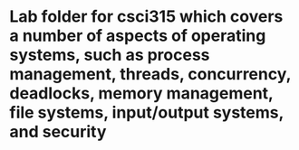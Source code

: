 # Lab folder for csci315 which covers a number of aspects of operating systems, such as process management, threads, concurrency, deadlocks, memory management, file systems, input/output systems, and security

